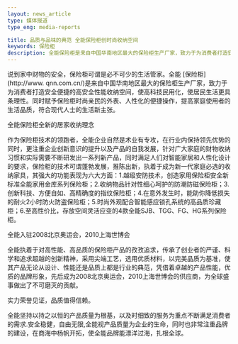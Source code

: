 ```yaml
---
layout: news_article
type: 媒体报道
type_eng: media-reports

title: 品质与品味的典范 全能保险柜创时尚收纳空间
keywords: 保险柜
description: 全能保险柜是来自中国华南地区最大的保险柜生产厂家，致力于为消费者打造安全便捷的高安全性能收纳空间，使高科技民用化，使居民生活更具条理性。
---
```

说到家中财物的安全，保险柜可谓是必不可少的生活管家。全能 [保险柜](http://www. qnn.com.cn/)是来自中国华南地区最大的保险柜生产厂家，致力于为消费者打造安全便捷的高安全性能收纳空间，使高科技民用化，使居民生活更具条理性。同时赋予保险柜时尚亲民的外表、人性化的便捷操作，提高家庭使用者的生活品质，符合现代人士的生活新主张。

全能保险柜全新的居家收纳理念

作为保险柜技术的领跑者，全能企业自然是术业有专攻，在行业内保持领先优势的同时，更注重企业创新意识的提升以及产品的自我发展，针对广大家庭的财物收纳习惯和实际需要不断研发出一系列新产品，同时满足人们对智能家居和人性化设计的要求，保险柜的技术可谓蓬勃发展，推陈出新，执着于成为新一代家庭必选的收纳家具，其强大的功能表现为六大方面：1.越级安防技术，创造家用保险柜安全新标准全能家用金库系列保险柜；2.收纳物品针对性细心呵护的防潮防磁保险柜；3.创新科技、方便自如、高精确度的指纹保险柜；4.在意外发生时，能助你降低损失的耐火2小时防火防盗保险柜；5.时尚外观配合智能感应锁孔系统的高品质珍藏柜；6.至高性价比，存放空间灵活应变的4款全能SJB、TGG、FG、HG系列保险柜。

全能入驻2008北京奥运会，2010上海世博会

全能执着于对高性能、高品质的保险柜产品的孜孜追求，传承了创业者的严谨、科学和追求超越的创新精神，采用尖端工艺，选用优质材料，以完美品质为基准，使其产品无论从设计、性能还是品质上都是行业的典范，凭借着卓越的产品性能，优质的品牌形象，先后成为2008北京奥运会，2010上海世博会的供应商，为全球盛事做出了不可磨灭的贡献。

实力荣誉见证，品质值得信赖。

全能坚持以持之以恒的产品质量为根基，以及时细致的服务为重点不断满足消费者的需求.安全稳健，自由无限,全能视产品质量为企业的生命，同时也非常注重品牌的建设，在商海中杨帆开拓，使全能品牌能漂洋过海，扎根全球。

